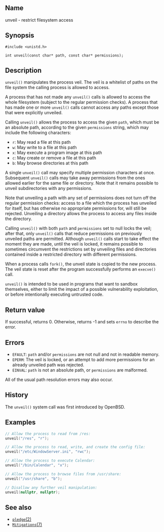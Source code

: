 ## Name

unveil - restrict filesystem access

## Synopsis

```**c++
#include <unistd.h>

int unveil(const char* path, const char* permissions);
```

## Description

`unveil()` manipulates the process veil. The veil is a whitelist of paths on
the file system the calling process is allowed to access.

A process that has not made any `unveil()` calls is allowed to access the whole
filesystem (subject to the regular permission checks). A process that has made
one or more `unveil()` calls cannot access any paths except those that were
explicitly unveiled.

Calling `unveil()` allows the process to access the given `path`, which must be
an absolute path, according to the given `permissions` string, which may
include the following characters:

* `r`: May read a file at this path
* `w`: May write to a file at this path
* `x`: May execute a program image at this path
* `c`: May create or remove a file at this path
* `b`: May browse directories at this path

A single `unveil()` call may specify multiple permission characters at once.
Subsequent `unveil()` calls may take away permissions from the ones allowed
earlier for the same file or directory. Note that it remains possible to unveil
subdirectories with any permissions.

Note that unveiling a path with any set of permissions does not turn off the
regular permission checks: access to a file which the process has unveiled for
itself, but has otherwise no appropriate permissions for, will still be rejected.
Unveiling a directory allows the process to access any files inside the
directory.

Calling `unveil()` with both `path` and `permissions` set to null locks the
veil; after that, only `unveil()` calls that reduce permissions on previously
unveiled paths are permitted. Although `unveil()` calls start to take effect
the moment they are made, until the veil is locked, it remains possible to
sometimes circumvent the restrictions set by unveiling files and directories
contained inside a restricted directory with different permissions.

When a process calls `fork()`, the unveil state is copied to the new process.
The veil state is reset after the program successfully performs an `execve()`
call.

`unveil()` is intended to be used in programs that want to sandbox themselves,
either to limit the impact of a possible vulnerability exploitation, or before
intentionally executing untrusted code.

## Return value

If successful, returns 0. Otherwise, returns -1 and sets `errno` to describe
the error.

## Errors

* `EFAULT`: `path` and/or `permissions` are not null and not in readable
  memory.
* `EPERM`: The veil is locked, or an attempt to add more permissions for an
  already unveiled path was rejected.
* `EINVAL`: `path` is not an absolute path, or `permissions` are malformed.

All of the usual path resolution errors may also occur.

## History

The `unveil()` system call was first introduced by OpenBSD.

## Examples

```c++
// Allow the process to read from /res:
unveil("/res", "r");

// Allow the process to read, write, and create the config file:
unveil("/etc/WindowServer.ini", "rwc");

// Allow the process to execute Calendar:
unveil("/bin/Calendar", "x");

// Allow the process to browse files from /usr/share:
unveil("/usr/share", "b");

// Disallow any further veil manipulation:
unveil(nullptr, nullptr);
```

## See also

* [`pledge`(2)](pledge.md)
* [`Mitigations`(7)](../man7/Mitigations.md)
